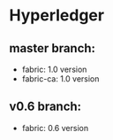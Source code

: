 # Hyperledger

## master branch:
* fabric: 1.0 version
* fabric-ca: 1.0 version

## v0.6 branch:
* fabric: 0.6 version

